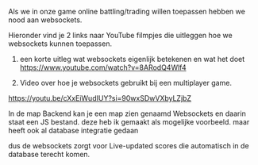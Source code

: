 Als we in onze game online battling/trading willen toepassen hebben we nood aan websockets.

Hieronder vind je 2 links naar YouTube filmpjes die uitleggen hoe we websockets kunnen toepassen.

1. een korte uitleg wat websockets eigenlijk betekenen en wat het doet
https://www.youtube.com/watch?v=8ARodQ4Wlf4


2. Video over hoe je websockets gebruikt bij een multiplayer game.

https://youtu.be/cXxEiWudIUY?si=90wxSDwVXbyLZjbZ


In de map Backend kan je een map zien genaamd Websockets en daarin staat een JS bestand.
deze heb ik gemaakt als mogelijke voorbeeld. maar heeft ook al database integratie gedaan

dus de websockets zorgt voor Live-updated scores die automatisch in de database terecht komen.